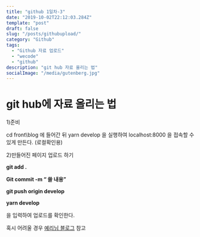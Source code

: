 ```yaml
---
title: "github 1일차-3"
date: "2019-10-02T22:12:03.284Z"
template: "post"
draft: false
slug: "/posts/githubupload/"
category: "Github"
tags:
  - "Github 자료 업로드"
  - "wecode"
  - "github"
description: "git hub 자료 올리는 법"
socialImage: "/media/gutenberg.jpg"
---
```

# git hub에 자료 올리는 법

1)준비

cd front\blog 에 들어간 뒤 yarn develop 을 실행하여 localhost:8000 을 접속할 수 있게 만든다.
(로컬확인용)


2)만들어진 페이지 업로드 하기

**git add .**

**Git commit -m “ 쓸 내용”**

**git push origin develop**

**yarn develop**

을 입력하여 업로드를 확인한다.

혹시 어려울 경우 [예리님 블로그](https://yeri-kim.github.io/posts/how-to-install-gatsby/) 참고
